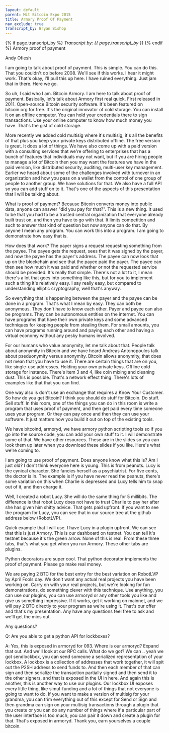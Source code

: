```yaml
---
layout: default
parent: Mit Bitcoin Expo 2015
title: Armory Proof Of Payment
nav_exclude: true
transcript_by: Bryan Bishop
---
```


{% if page.transcript_by %} <i>Transcript by:
{{ page.transcript_by }}</i> {% endif %} Armory proof of payment

Andy Ofiesh

I am going to talk about proof of payment. This is simple. You can do
this. That you couldn't do before 2008. We'll see if this works. I hear
it might work. That's okay, I'll pull this up here. I have ruined
everything. Just jam that in there. Here we go.

So uh, I said who I am. Bitcoin Armory. I am here to talk about proof of
payment. Basically, let's talk about Armory first real quick. First
released in 2011. Open-source Bitcoin security software. It's been
featured on bitcoin.org for free. It's the original innovator of cold
storage. You can install it on an offline computer. You can hold your
credentials there to sign transactions. Use your online computer to know
how much money you have. That's the gist of cold storage.

More recently we added cold multisig where it's multisig, it's all the
benefits of that plus you keep your private keys distributed offline.
The free version is great. It does a lot of things. We have also come up
with a paid version with a consulting services that we're offering to
enterprises that has a bunch of features that individuals may not want,
but if you are hiring people to manage a lot of Bitcoin then you may
want the features we have in the paid version, like distributed
security, auditing, multi-user key management. Earlier we heard about
some of the challenges involved with turnover in an organization and how
you pass on a wallet from the control of one group of people to another
group. We have solutions for that. We also have a full API so you can
add stuff on to it. That's one of the aspects of this presentation that
I will be talking about.

What is proof of payment? Because Bitcoin converts money into public
data, anyone can answer "did you pay for that?". This is a new thing. It
used to be that you had to be a trusted central organization that
everyone already built trust on, and then you have to go with that. It
limits competition and such to answer that kind of question but now
anyone can do that. By anyone I mean any program. You can work this into
a program. I am going to demonstrate how easy that is.

How does that work? The payer signs a request requesting something from
the payee. The payee gets the request, sees that it was signed by the
payer, and now the payee has the payer's address. The payee can now look
that up on the blockchain and see that the payee paid the payer. The
payee can then see how much it was paid and whether or not the requested
service should be provided. It's really that simple. There's not a lot
to it, I mean there's a lot that goes into something like this, but for
you to implement such a thing it's relatively easy. I say really easy,
but compared to understanding elliptic cryptography, well that's anyway.

So everything that is happening between the payer and the payee can be
done in a program. That's what I mean by easy. They can both be
anonymous. They don't have to know each other. Payer and payee can also
be programs. They can be autonomous entities on the internet. You can
have programs that have their own private keys and some advanced
techniques for keeping people from stealing them. For small amounts, you
can have programs running around and paying each other and having a
virtual economy without any pesky humans involved.

For our humans who value anonymity, let me talk about that. People talk
about anonymity in Bitcoin and we have heard Andreas Antonopoulos talk
about pseduonymity versus anonymity. Bitcoin allows anonymity, that does
not mean that you have to use it. There are certain things that are on
you, like single-use addresses. Holding your own private keys. Offline
cold storage for instance. There's item 3 and 4, like coin mixing and
cleaning dust. This is possible. That's a network effect thing. There's
lots of examples like that that you can find.

One way also is don't use an exchange that requires a Know Your
Customer. So how do you get Bitcoin? I think you should do stuff for
Bitcoin. Do stuff. Sell stuff. In this room, one of the things you can
do in this room is write a program that uses proof of payment, and then
get paid every time someone uses your program. Or they can pay once and
then they can use your software. It just matters how you build it out on
top of the existing tools.

We have bitcoind, armoryd, we have armory python scripting tools so if
you go into the source code, you can add your own stuff to it. I will
demonstrate some of that. We have other resources. These are in the
slides so you can look them up later when you download these slides if
you like. Here's what we're coming to.

I am going to use proof of payment. Does anyone know what this is? Am I
just old? I don't think everyone here is young. This is from peanuts.
Lucy is the cynical character. She fancies herself as a psychiatrist.
For five cents, the doctor is in. The example is if you have never read
the peanuts, there's some variation on this when Charlie is depressed
and Lucy tells him to snap out of it, and then charge it.

Well, I created a robot Lucy. She will do the same thing for 5
millibits. The difference is that robot Lucy does not have to trust
Charlie to pay her after she has given him shitty advice. That gets paid
upfront. If you want to see the program for Lucy, you can see that in
our source tree at the github address below (RobotLVP).

Quick example that I will use. I have Lucy in a plugin upfront. We can
see that this is just Armory. This is our dashboard on testnet. You can
tell it's testnet because it's the green arrow. None of this is real.
From these three tabs, that's what you get when you run Armory. These
other tabs are plugins.

Python decorators are super cool. That python decorator implements the
proof of payment. Please go make real money.

We are paying 2 BTC for the best entry for the best variation on
RobotLVP by April Fools day. We don't want any actual real projects you
have been working on. Carry on with your real projects, but we're
looking for fun demonstrations, do something clever with this technique.
Use anything, you can use our plugins, you can use armoryd or any other
tools you like and give us something impressive. If it works, get it
working on mainnet, and we will pay 2 BTC directly to your program as
we're using it. That's our offer and that's my presentation. Any have
any questions feel free to ask and we'll get the mics out.

Any questions?

Q: Are you able to get a python API for lockboxes?

A: Yes, this is exposed in armoryd for 093. Where is our armoryd? Expand
that out. And we'll look at our RPC calls. What do we got? We can ..
yeah we got sendlockbox, you can send someone a serialized
representation of your lockbox. A lockbox is a collection of addresses
that work together, it will spit out the P2SH address to send funds to.
And then each member of that can sign and then serialize the transaction
partially signed and then send it to the other signers, and that is
exposed in the UI in here. And again this is another, this is another
way to use our plugins. Our lockbox UI exposes every little thing, like
simul-funding and a lot of things that not everyone is going to want to
do. If you want to make a version of multisig for your grandma, you can
trim everything out of this except for Send or Sign and then grandma can
sign on your multisig transactions through a plugin that you create or
you can do any number of things where if a particular part of the user
interface is too much, you can pair it down and create a plugin for
that. That's exposed in armoryd. Thank you, earn yourselves a couple
bitcoin.
